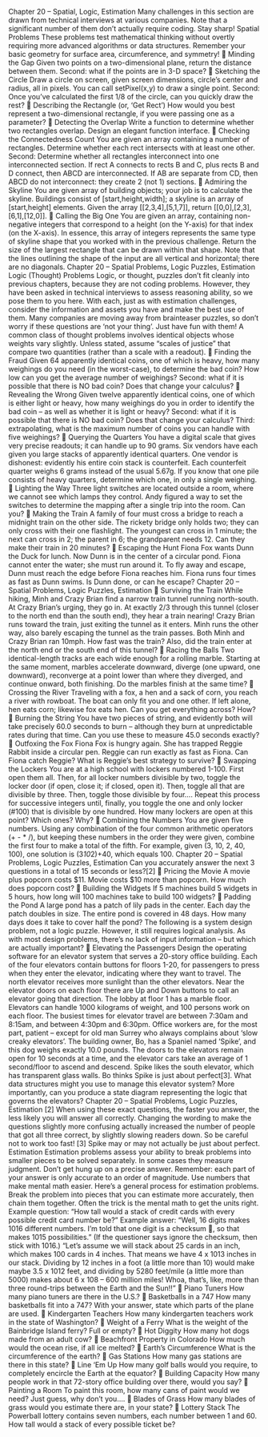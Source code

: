 Chapter 20 – Spatial, Logic,
Estimation
Many challenges in this section are drawn from technical interviews
at various companies. Note that a significant number of them don’t
actually require coding. Stay sharp!
Spatial Problems
These problems test mathematical thinking without overtly requiring
more advanced algorithms or data structures. Remember your basic
geometry for surface area, circumference, and symmetry!
􀀀 Minding the Gap
Given two points on a two-dimensional plane, return the distance
between them.
Second: what if the points are in 3-D space?
􀀀 Sketching the Circle
Draw a circle on screen, given screen dimensions, circle’s center
and radius, all in pixels. You can call setPixel(x,y) to draw a single
point.
Second: Once you’ve calculated the first 1/8 of the circle, can you
quickly draw the rest?
􀀀 Describing the Rectangle (or, ‘Get Rect’)
How would you best represent a two-dimensional rectangle, if you
were passing one as a parameter?
􀀀 Detecting the Overlap
Write a function to determine whether two rectangles overlap.
Design an elegant function interface.
􀀀 Checking the Connectedness Count
You are given an array containing a number of rectangles.
Determine whether each rect intersects with at least one other.
Second: Determine whether all rectangles interconnect into one
interconnected section. If rect A connects to rects B and C, plus
rects B and D connect, then ABCD are interconnected. If AB are
separate from CD, then ABCD do not interconnect: they create 2
(not 1) sections.
􀀀 Admiring the Skyline
You are given array of building objects; your job is to calculate the
skyline. Buildings consist of [start,height,width]; a skyline is an array
of [start,height] elements. Given the array [[2,3,4],[5,1,7]], return
[[0,0],[2,3],[6,1],[12,0]].
􀀀 Calling the Big One
You are given an array, containing non-negative integers that
correspond to a height (on the Y-axis) for that index (on the X-axis).
In essence, this array of integers represents the same type of skyline
shape that you worked with in the previous challenge. Return the
size of the largest rectangle that can be drawn within that shape.
Note that the lines outlining the shape of the input are all vertical and
horizontal; there are no diagonals.
Chapter 20 – Spatial Problems, Logic
Puzzles, Estimation
Logic (Thought) Problems
Logic, or thought, puzzles don’t fit cleanly into previous chapters,
because they are not coding problems. However, they have been
asked in technical interviews to assess reasoning ability, so we pose
them to you here. With each, just as with estimation challenges,
consider the information and assets you have and make the best use
of them. Many companies are moving away from brainteaser
puzzles, so don’t worry if these questions are ‘not your thing’. Just
have fun with them!
A common class of thought problems involves identical objects
whose weights vary slightly. Unless stated, assume “scales of
justice” that compare two quantities (rather than a scale with a
readout).
􀀀 Finding the Fraud
Given 64 apparently identical coins, one of which is heavy, how
many weighings do you need (in the worst-case), to determine the
bad coin? How low can you get the average number of weighings?
Second: what if it is possible that there is NO bad coin? Does that
change your calculus?
􀀀 Revealing the Wrong
Given twelve apparently identical coins, one of which is either light or
heavy, how many weighings do you in order to identify the bad coin
– as well as whether it is light or heavy?
Second: what if it is possible that there is NO bad coin? Does that
change your calculus?
Third: extrapolating, what is the maximum number of coins you can
handle with five weighings?
􀀀 Querying the Quarters
You have a digital scale that gives very precise readouts; it can
handle up to 90 grams. Six vendors have each given you large
stacks of apparently identical quarters. One vendor is dishonest:
evidently his entire coin stack is counterfeit. Each counterfeit quarter
weighs 6 grams instead of the usual 5.67g. If you know that one pile
consists of heavy quarters, determine which one, in only a single
weighing.
􀀀 Lighting the Way
Three light switches are located outside a room, where we cannot
see which lamps they control. Andy figured a way to set the switches
to determine the mapping after a single trip into the room. Can you?
􀀀 Making the Train
A family of four must cross a bridge to reach a midnight train on the
other side. The rickety bridge only holds two; they can only cross
with their one flashlight. The youngest can cross in 1 minute; the
next can cross in 2; the parent in 6; the grandparent needs 12. Can
they make their train in 20 minutes?
􀀀 Escaping the Hunt
Fiona Fox wants Dunn the Duck for lunch. Now Dunn is in the center
of a circular pond. Fiona cannot enter the water; she must run
around it. To fly away and escape, Dunn must reach the edge before
Fiona reaches him. Fiona runs four times as fast as Dunn swims. Is
Dunn done, or can he escape?
Chapter 20 – Spatial Problems, Logic
Puzzles, Estimation
􀀀 Surviving the Train
While hiking, Minh and Crazy Brian find a narrow train tunnel running
north-south. At Crazy Brian’s urging, they go in. At exactly 2/3
through this tunnel (closer to the north end than the south end), they
hear a train nearing! Crazy Brian runs toward the train, just exiting
the tunnel as it enters. Minh runs the other way, also barely escaping
the tunnel as the train passes. Both Minh and Crazy Brian ran
10mph. How fast was the train? Also, did the train enter at the north
end or the south end of this tunnel?
􀀀 Racing the Balls
Two identical-length tracks are each wide enough for a rolling
marble. Starting at the same moment, marbles accelerate
downward, diverge (one upward, one downward), reconverge at a
point lower than where they diverged, and continue onward, both
finishing. Do the marbles finish at the same time?
􀀀 Crossing the River
Traveling with a fox, a hen and a sack of corn, you reach a river with
rowboat. The boat can only fit you and one other. If left alone, hen
eats corn; likewise fox eats hen. Can you get everything across?
How?
􀀀 Burning the String
You have two pieces of string, and evidently both will take precisely
60.0 seconds to burn – although they burn at unpredictable rates
during that time. Can you use these to measure 45.0 seconds
exactly?
􀀀 Outfoxing the Fox
Fiona Fox is hungry again. She has trapped Reggie Rabbit inside a
circular pen. Reggie can run exactly as fast as Fiona. Can Fiona
catch Reggie? What is Reggie’s best strategy to survive?
􀀀 Swapping the Lockers
You are at a high school with lockers numbered 1-100. First open
them all. Then, for all locker numbers divisible by two, toggle the
locker door (if open, close it; if closed, open it). Then, toggle all that
are divisible by three. Then, toggle those divisible by four…. Repeat
this process for successive integers until, finally, you toggle the one
and only locker (#100) that is divisible by one hundred. How many
lockers are open at this point? Which ones? Why?
􀀀 Combining the Numbers
You are given five numbers. Using any combination of the four
common arithmetic operators (+ - * /), but keeping these numbers in
the order they were given, combine the first four to make a total of
the fifth. For example, given (3, 10, 2, 40, 100), one solution is
(3*10*2)+40, which equals 100.
Chapter 20 – Spatial Problems, Logic
Puzzles, Estimation
Can you accurately answer the next 3 questions in a total of 15
seconds or less?[2]
􀀀 Pricing the Movie
A movie plus popcorn costs $11. Movie costs $10 more than
popcorn. How much does popcorn cost?
􀀀 Building the Widgets
If 5 machines build 5 widgets in 5 hours, how long will 100 machines
take to build 100 widgets?
􀀀 Padding the Pond
A large pond has a patch of lily pads in the center. Each day the
patch doubles in size. The entire pond is covered in 48 days. How
many days does it take to cover half the pond?
The following is a system design problem, not a logic puzzle.
However, it still requires logical analysis. As with most design
problems, there’s no lack of input information – but which are
actually important?
􀀀 Elevating the Passengers
Design the operating software for an elevator system that serves a
20-story office building. Each of the four elevators contain buttons for
floors 1-20, for passengers to press when they enter the elevator,
indicating where they want to travel. The north elevator receives
more sunlight than the other elevators. Near the elevator doors on
each floor there are Up and Down buttons to call an elevator going
that direction. The lobby at floor 1 has a marble floor. Elevators can
handle 1000 kilograms of weight, and 100 persons work on each
floor. The busiest times for elevator travel are between 7:30am and
8:15am, and between 4:30pm and 6:30pm. Office workers are, for
the most part, patient – except for old man Surrey who always
complains about ‘slow creaky elevators’. The building owner, Bo, has
a Spaniel named ‘Spike’, and this dog weighs exactly 10.0 pounds.
The doors to the elevators remain open for 10 seconds at a time,
and the elevator cars take an average of 1 second/floor to ascend
and descend. Spike likes the south elevator, which has transparent
glass walls. Bo thinks Spike is just about perfect[3].
What data structures might you use to manage this elevator system?
More importantly, can you produce a state diagram representing the
logic that governs the elevators?
Chapter 20 – Spatial Problems, Logic
Puzzles, Estimation
[2] When using these exact questions, the faster you answer, the
less likely you will answer all correctly. Changing the wording to
make the questions slightly more confusing actually increased the
number of people that got all three correct, by slightly slowing
readers down. So be careful not to work too fast!
[3] Spike may or may not actually be just about perfect.
Estimation
Estimation problems assess your ability to break problems into
smaller pieces to be solved separately. In some cases they measure
judgment. Don’t get hung up on a precise answer. Remember: each
part of your answer is only accurate to an order of magnitude. Use
numbers that make mental math easier. Here’s a general process for
estimation problems. Break the problem into pieces that you can
estimate more accurately, then chain them together. Often the trick is
the mental math to get the units right.
Example question: “How tall would a stack of credit cards with every
possible credit card number be?”
Example answer: “Well, 16 digits makes 1016 different numbers. I’m
told that one digit is a checksum 􀀀, so that makes 1015 possibilities.”
(If the questioner says ignore the checksum, then stick with 1016.)
“Let’s assume we will stack about 25 cards in an inch, which makes
100 cards in 4 inches. That means we have 4 x 1013 inches in our
stack. Dividing by 12 inches in a foot (a little more than 10) would
make maybe 3.5 x 1012 feet, and dividing by 5280 feet/mile (a little
more than 5000) makes about 6 x 108 – 600 million miles! Whoa,
that’s, like, more than three round-trips between the Earth and the
Sun!!”
􀀀 Piano Tuners
How many piano tuners are there in the U.S.?
􀀀 Basketballs in a 747
How many basketballs fit into a 747? With your answer, state which
parts of the plane are used.
􀀀 Kindergarten Teachers
How many kindergarten teachers work in the state of Washington?
􀀀 Weight of a Ferry
What is the weight of the Bainbridge Island ferry? Full or empty?
􀀀 Hot Diggity
How many hot dogs made from an adult cow?
􀀀 Beachfront Property in Colorado
How much would the ocean rise, if all ice melted?
􀀀 Earth’s Circumference
What is the circumference of the earth?
􀀀 Gas Stations
How many gas stations are there in this state?
􀀀 Line ‘Em Up
How many golf balls would you require, to completely encircle the
Earth at the equator?
􀀀 Building Capacity
How many people work in that 72-story office building over there,
would you say?
􀀀 Painting a Room
To paint this room, how many cans of paint would we need? Just
guess, why don’t you….
􀀀 Blades of Grass
How many blades of grass would you estimate there are, in your
state?
􀀀 Lottery Stack
The Powerball lottery contains seven numbers, each number
between 1 and 60. How tall would a stack of every possible ticket
be?